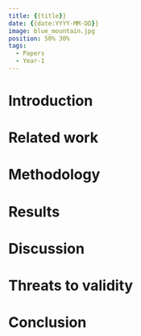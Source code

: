 ```yaml
---
title: {{title}}
date: {{date:YYYY-MM-DD}}
image: blue_mountain.jpg
position: 50% 30%
tags:
  - Papers
  - Year-1
---
```


# Introduction

# Related work

# Methodology

# Results

# Discussion

# Threats to validity

# Conclusion
